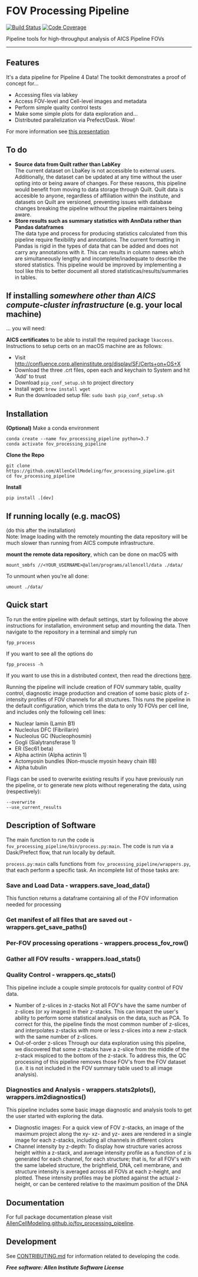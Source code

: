 # FOV Processing Pipeline

[![Build Status](https://github.com/AllenCellModeling/fov_processing_pipeline/workflows/Build%20Master/badge.svg)](https://github.com/AllenCellModeling/fov_processing_pipeline/actions)
[![Code Coverage](https://codecov.io/gh/AllenCellModeling/fov_processing_pipeline/branch/master/graph/badge.svg)](https://codecov.io/gh/AllenCellModeling/fov_processing_pipeline)

Pipeline tools for high-throughput analysis of AICS Pipeline FOVs

---

## Features
It's a data pipeline for Pipeline 4 Data!
The toolkit demonstrates a proof of concept for...
* Accessing files via labkey
* Access FOV-level and Cell-level images and metadata
* Perform simple quality control tests
* Make some simple plots for data exploration
and...
* Distributed parallelization via Prefect/Dask. Wow!

For more information see [this presentation](https://docs.google.com/presentation/d/13nFQ0KDxBti7Vgont6fcrv0gaE3NaGr-Deb-aNl2xLY/edit?usp=sharing)

## To do
* **Source data from Quilt rather than LabKey** <br>
The current dataset on LbaKey is not accessible to external users. Additionally, the dataset can be updated at any time without the user opting into or being aware of changes. For these reasons, this pipeline would benefit from moving to data storage through Quilt. Quilt data is accesible to anyone, regardless of affiliation within the institute, and datasets on Quilt are versioned, preventing issues with database changes breaking the pipeline without the pipeline maintainers being aware.
* **Store results such as summary statistics with AnnData rather than Pandas dataframes** <br>
The data type and process for producing statistics calculated from this pipeline require flexibility and annotations. The current formatting in Pandas is rigid in the types of data that can be added and does not carry any annotations with it. This can results in column names which are simultaneously lengthy and incomplete/inadequate to describe the stored statistics. This pipeline would be improved by implementing a tool like this to better document all stored statisticas/results/summaries in tables.


## If installing *somewhere other than AICS compute-cluster infrastructure* (e.g. your local machine)
... you will need:

**AICS certificates** to be able to install the required package `lkaccess`. Instructions to setup certs on an macOS machine are as follows:

- Visit http://confluence.corp.alleninstitute.org/display/SF/Certs+on+OS+X
- Download the three .crt files, open each and keychain to System and hit 'Add' to trust
- Download `pip_conf_setup.sh` to project directory
- Install wget: `brew install wget`
- Run the downloaded setup file: `sudo bash pip_conf_setup.sh`

## Installation
**(Optional)** Make a conda environment
```
conda create --name fov_processing_pipeline python=3.7  
conda activate fov_processing_pipeline
```

**Clone the Repo**
```
git clone https://github.com/AllenCellModeling/fov_processing_pipeline.git
cd fov_processing_pipeline
```

**Install**  
```
pip install .[dev]
```

## If running locally (e.g. macOS)
(do this after the installation)  
Note: Image loading with the remotely mounting the data repository will be much slower than running from AICS compute infrastructure.

**mount the remote data repository**, which can be done on macOS with 

```
mount_smbfs //<YOUR_USERNAME>@allen/programs/allencell/data ./data/
```

To unmount when you're all done:

```
umount ./data/
```

## Quick start
To run the entire pipeline with default settings, start by following the above instructions for installation, environment setup and mounting the data. Then navigate to the repository in a terminal and simply run

```
fpp_process
```

If you want to see all the options do
```
fpp_process -h
```

If you want to use this in a distributed context, then read the directions [here](./docs/distributed_instructions.md).


Running the pipeline will include creation of FOV summary table, quality control, diagnostic image production and creation of some basic plots of z-intensity profiles of FOV channels for all structures. This runs the pipeline in the default configuration, which trims the data to only 10 FOVs per cell line, and includes only the following cell lines:
- Nuclear lamin (Lamin B1)
- Nucleolus DFC (Fibrillarin)
- Nucleolus GC (Nucleophosmin)
- Gogli (Sialytransferase 1)
- ER (Sec61 beta)
- Alpha actinin (Alpha actinin 1)
- Actomyosin bundles (Non-muscle myosin heavy chain IIB)
- Alpha tubulin

Flags can be used to overwrite existing results if you have previously run the pipeline, or to generate new plots without regenerating the data, using (respectively):
```
--overwrite
--use_current_results
```

## Description of Software

The main function to run the code is `fov_processing_pipeline/bin/process.py:main`. The code is run via a Dask/Prefect flow, that run locally by default. 

`process.py:main` calls functions from `fov_processing_pipeline/wrappers.py`, that each perform a specific task. An incomplete list of those tasks are:

### Save and Load Data - wrappers.save_load_data()

This function returns a dataframe containing all of the FOV information needed for processing

### Get manifest of all files that are saved out - wrappers.get_save_paths()

### Per-FOV processing operations - wrappers.process_fov_row()

### Gather all FOV results - wrappers.load_stats()

### Quality Control - wrappers.qc_stats()
This pipeline include a couple simple protocols for quality control of FOV data.
* Number of z-slices in z-stacks
Not all FOV's have the same number of z-slices (or xy images) in their z-stacks. This can impact the user's ability to perform some statistical analysis on the data, such as PCA. To correct for this, the pipeline finds the most common number of z-slices, and interpolates z-stacks with more or less z-slices into a new z-stack with the same number of z-slices.
* Out-of-order z-slices
Through our data exploration using this pipeline, we discovered that some z-stacks have a z-slice from the middle of the z-stack misplced to the bottom of the z-stack. To address this, the QC processing of this pipeline removes those FOV's from the FOV dataset (i.e. it is not included in the FOV summary table used to all image analysis).

### Diagnostics and Analysis - wrappers.stats2plots(), wrappers.im2diagnostics()
This pipeline includes some basic image diagnostic and analysis tools to get the user started with exploring the data.
* Diagnostic images: For a quick view of FOV z-stacks, an image of the maximum project along the xy- xz- and yz- axes are rendered in a single image for each z-stacks, including all channels in different colors
* Channel intensity by z-depth: To display how structure varies across height within a z-stack, and average intensity profile as a function of z is generated for each channel, for each structure; that is, for all FOV's with the same labeled structure, the brightfield, DNA, cell membrane, and structure intensity is averaged across all FOVs at each z-height, and plotted. These intensity profiles may be plotted against the actual z-height, or can be centered relative to the maximum position of the DNA
 
## Documentation
For full package documentation please visit [AllenCellModeling.github.io/fov_processing_pipeline](https://AllenCellModeling.github.io/fov_processing_pipeline).

## Development
See [CONTRIBUTING.md](CONTRIBUTING.md) for information related to developing the code.

***Free software: Allen Institute Software License***

